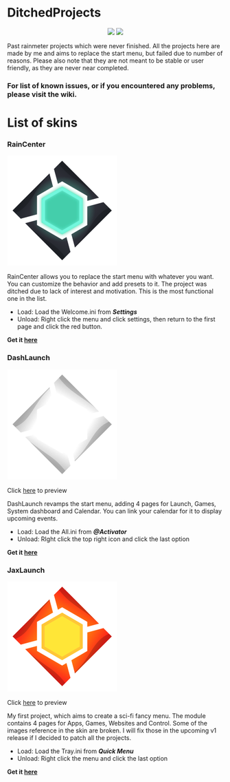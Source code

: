 # DitchedProjects

<p align="center">
<a href="https://github.com/EnhancedJax/DitchedProjects/releases"><img src="https://img.shields.io/github/downloads/EnhancedJax/DitchedProjects/latest/total?label=Downloads&style=for-the-badge"></a>
<a href="https://github.com/EnhancedJax/DitchedProjects/releases"><img src="https://img.shields.io/github/v/release/EnhancedJax/DitchedProjects?style=for-the-badge"></a>
</p>
Past rainmeter projects which were never finished. All the projects here are made by me and aims to replace the start menu, but failed due to number of reasons.
Please also note that they are not meant to be stable or user friendly, as they are never near completed.

### For list of known issues, or if you encountered any problems, please visit the wiki.


# List of skins
### RainCenter
![](https://github.com/EnhancedJax/DitchedProjects/blob/master/RainCenter/%40Resources/Graphics/GUIs/Logo.png)

RainCenter allows you to replace the start menu with whatever you want. You can customize the behavior and add presets to it. The project was ditched due to lack of interest and motivation. This is the most functional one in the list.
- Load: Load the Welcome.ini from ***Settings***
- Unload: Right click the menu and click settings, then return to the first page and click the red button.

**Get it [here](https://github.com/EnhancedJax/DitchedProjects/releases)**

### DashLaunch
![](https://github.com/EnhancedJax/DitchedProjects/blob/master/DashLaunch/%40Resources/Graphics/GUI/JaxLaunch256W.png)

Click [here](https://github.com/EnhancedJax/DitchedProjects/blob/master/DashLaunch/%40Resources/Graphics/GUI/Logo.png) to preview

DashLaunch revamps the start menu, adding 4 pages for Launch, Games, System dashboard and Calendar. You can link your calendar for it to display upcoming events. 
- Load: Load the All.ini from ***@Activator***
- Unload: RIght click the top right icon and click the last option

**Get it [here](https://github.com/EnhancedJax/DitchedProjects/releases)**

### JaxLaunch
![](https://github.com/EnhancedJax/DitchedProjects/blob/master/DashLaunch/%40Resources/Graphics/GUI/JaxLaunch256.png)

Click [here](https://github.com/EnhancedJax/DitchedProjects/blob/master/JaxLaunch/%40Resources/Graphics/Preview.png) to preview

My first project, which aims to create a sci-fi fancy menu. The module contains 4 pages for Apps, Games, Websites and Control. Some of the images reference in the skin are broken. I will fix those in the upcoming v1 release if I decided to patch all the projects.
- Load: Load the Tray.ini from ***Quick Menu***
- Unload: Right click the menu and click the last option

**Get it [here](https://github.com/EnhancedJax/DitchedProjects/releases)**
